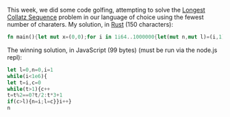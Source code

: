 This week, we did some code golfing, attempting to solve the [Longest Collatz Sequence](https://projecteuler.net/problem=14) problem in our language of choice using the fewest number of charaters. My solution, in [Rust](https://www.rust-lang.org/en-US/) (150 characters):

```rust
fn main(){let mut x=(0,0);for i in 1i64..1000000{let(mut n,mut l)=(i,1);while n>1{l+=1;n=if n%2==0{n/2}else{3*n+1}}if l>x.0{x=(l,i)}}print!("{}",x.1)}
```

The winning solution, in JavaScript (99 bytes) (must be run via the node.js repl):
```js
let l=0,n=0,i=1
while(i<1e6){
let t=i,c=0
while(t>1){c++
t=t%2==0?t/2:t*3+1
if(c>l){n=i;l=c}}i++}
n
```
